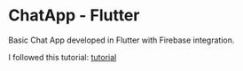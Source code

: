# ChatApp - Flutter
Basic Chat App developed in Flutter with Firebase integration.

I followed this tutorial: [tutorial](https://youtu.be/5xU5WH2kEc0?si=sd5-1iWR0Qosgi2r)
